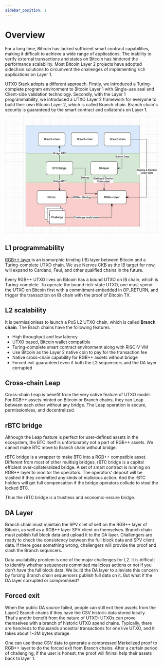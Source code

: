 ```yaml
---
sidebar_position: 1
---
```


# Overview

For a long time, Bitcoin has lacked sufficient smart contract capabilities, making it difficult to achieve a wide range of applications. The inability to verify external transactions and states on Bitcoin has hindered the performance scalability. Most Bitcoin Layer 2 projects have adopted sidechain solutions to circumvent the challenges of implementing rich applications on Layer 1.

UTXO Stack adopts a different approach. Firstly, we introduced a Turing-complete program environment to Bitcoin Layer 1 with Single-use seal and Client-side validation technology. Secondly, with the Layer 1 programmability, we introduced a UTXO Layer 2 framework for everyone to build their own Bitcoin Layer 2, which is called Branch chain. Branch chain's security is guaranteed by the smart contract and collaterals on Layer 1.

![image](../static/img/intro/overall.jpeg)

## L1 programmability

[RGB++ layer](./rgbpp.md) is an isomorphic binding (IB) layer between Bitcoin and a Turing-complete UTXO chain. We use Nervos CKB as the IB target for now, will expand to Cardano, Feul, and other qualified chains in the future.

Every RGB++ UTXO lives on Bitcoin has a bound UTXO on IB chain, which is Turing-complete. To operate the bound rich-state UTXO, one must spend the UTXO on Bitcoin first with a commitment embedded in OP_RETURN, and trigger the transaction on IB chain with the proof of Bitcoin TX.

## L2 scalability

It is permissionless to launch a PoS L2 UTXO chain, which is called **Branch chain**. The Brach chains have the following features.

- High throughput and low latency
- UTXO based, Bitcoin wallet compatible
- Turing-complete smart contract environment along with RISC-V VM
- Use Bitcoin as the Layer 2 native coin to pay for the transaction fee
- Native cross-chain capability for RGB++ assets without bridge
- Forced exit guaranteed even if both the L2 sequencers and the DA layer corrupted

## Cross-chain Leap

Cross-chain Leap is benefit from the very native feature of UTXO model. For RGB++ assets minted on Bitcoin or Branch chains, they can Leap between each other without any bridge. The Leap operation is secure, permissionless, and decentralized.

## rBTC bridge

Although the Leap feature is perfect for user-defined assets in the ecosystem, the BTC itself is unfortunately not a part of RGB++ assets. We cannot make BTC move to Branch chain without bridge. 

rBTC bridge is a wrapper to make BTC into a RGB++ compatible asset. Different from most of other multisig bridges, rBTC bridge is a capital efficient over-collateralized bridge. A set of smart contract is running on RGB++ layer to monitor the operators. The operators' deposit will be slashed if they committed any kinds of malicious action. And the rBTC holders will get full compensation if the bridge operators collude to steal the locked BTC.

Thus the rBTC bridge is a trustless and economic-secure bridge.

## DA Layer

Branch chain must maintain the SPV cliet of self on the RGB++ layer of Bitcoin, as well as a RGB++ layer SPV client on themselves. Branch chain must publish full block data and upload it to the DA layer. Challengers are ready to check the consistency between the full block data and SPV client data. If there goes something wrong, challengers will provide the proof and slash the Branch sequncers. 

Data availability problem is one of the major challenges for L2. It is difficult to identify whether sequencers committed malicious actions or not if you don't have the full block data. We build the DA layer to alleviate this concern by forcing Branch chain sequencers publish full data on it. But what if the DA layer corrupted or compromised? 

## Forced exit

When the public DA source failed, people can still exit their assets from the Layer2 Branch chains if they have the CSV historic data stored locally. That's anothr benefit from the nature of UTXO: UTXOs can prove themselves with a branch of historic UTXO spend chains. Typically, there are handreds to thousands ancestral transactions for one live UTXO, and it takes about 1~2M bytes storage. 

One can use these CSV data to generate a compressed Merkelized proof to RGB++ layer to do the forced exit from Branch chains. After a certain period of challenging, if the user is honest, the proof will fininal help their assets back to layer 1.